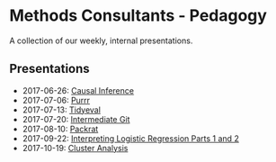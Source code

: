 # Methods Consultants - Pedagogy

A collection of our weekly, internal presentations.

## Presentations

- 2017-06-26: [Causal Inference](https://cdn.rawgit.com/jeralbri/short-causal-inference-intro/8b22773c40cbfd68cc169f76a8a308cfac5422d1/README.html)
- 2017-07-06: [Purrr](https://cdn.rawgit.com/scheidec/purrr_tutorial/c60b7b7067772e6430ba9d7a9b134a038ac52395/purrr_tutorial_slides.html)
- 2017-07-13: [Tidyeval](https://cdn.rawgit.com/MBattagl/tidyeval/47d7efbf438169d6eb4358aa15c64dcb33ca309b/Slides/Slides.html)
- 2017-07-20: [Intermediate Git](https://cdn.rawgit.com/MethodsConsultants/pedagogy/79662f5ff90e501c9c1308f2b80dac102c0ccfde/2017-07-20-intermediate-git/2017-07-20-intermediate-git.html)
- 2017-08-10: [Packrat](https://cdn.rawgit.com/scheidec/using_packrat/25b40f21477e03385fa488ce608bdb3cec5fa4fc/presentation/presentation.html)
- 2017-09-22: [Interpreting Logistic Regression Parts 1 and 2](https://cdn.rawgit.com/jeralbri/interp-binary-pt1/43c31da8401eea90582870f21984a77cdea091d7/binary-interp/binary-interp.html)
- 2017-10-19: [Cluster Analysis](https://cdn.rawgit.com/scheidec/cluster-analysis-r-pedagogy/75161834319aeb968752a75bacd251ebd04b3cbb/Cluster_Analysis.html)
